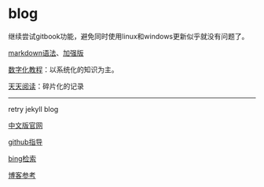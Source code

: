 ﻿# blog

继续尝试gitbook功能，避免同时使用linux和windows更新似乎就没有问题了。

[markdown语法](https://www.jianshu.com/p/191d1e21f7ed)、[加强版](https://blog.csdn.net/u014061630/article/details/81359144#5-markdown%E5%B7%A5%E5%85%B7)

[数字化教程](/books)：以系统化的知识为主。

[天天阅读](/ttyd)：碎片化的记录

*********

retry jekyll blog

[中文版官网](http://jekyllcn.com/)

[github指导](https://help.github.com/cn/github/working-with-github-pages/creating-a-github-pages-site-with-jekyll)

[bing检索](https://www.bing.com/search?form=MOZCON&pc=MOZI&q=Jekyll)

[博客参考](https://www.cnblogs.com/laughitover/p/9069219.html)
